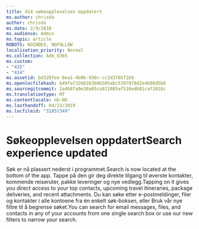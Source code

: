 ```yaml
---
title: 414 søkeopplevelsen oppdatert
ms.author: chrisda
author: chrisda
ms.date: 2/9/2018
ms.audience: Admin
ms.topic: article
ROBOTS: NOINDEX, NOFOLLOW
localization_priority: Normal
ms.collection: Adm_O365
ms.custom:
- "415"
- "414"
ms.assetid: bd328fee-8ea1-4b0b-930c-cc3d3765f1b9
ms.openlocfilehash: b49faf3268263b0b505abc5307978d2e4b08d5b8
ms.sourcegitcommit: 1a4b8fa9e38a95ca811085af516edb81caf2018c
ms.translationtype: MT
ms.contentlocale: nb-NO
ms.lasthandoff: 04/13/2019
ms.locfileid: "31857349"
---
```

# <a name="search-experience-updated"></a><span data-ttu-id="d25eb-102">Søkeopplevelsen oppdatert</span><span class="sxs-lookup"><span data-stu-id="d25eb-102">Search experience updated</span></span>

<span data-ttu-id="d25eb-103">Søk er nå plassert nederst i programmet.</span><span class="sxs-lookup"><span data-stu-id="d25eb-103">Search is now located at the bottom of the app.</span></span> <span data-ttu-id="d25eb-104">Tappe på den gir deg direkte tilgang til øverste kontakter, kommende reiseruter, pakke leveringer og nye vedlegg.</span><span class="sxs-lookup"><span data-stu-id="d25eb-104">Tapping on it gives you direct access to your top contacts, upcoming travel itineraries, package deliveries, and recent attachments.</span></span> <span data-ttu-id="d25eb-105">Du kan søke etter e-postmeldinger, filer og kontakter i alle kontoene fra én enkelt søk-boksen, eller Bruk vår nye filtre til å begrense søket.</span><span class="sxs-lookup"><span data-stu-id="d25eb-105">You can search for email messages, files, and contacts in any of your accounts from one single search box or use our new filters to narrow your search.</span></span>
